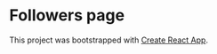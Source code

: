 # Followers page

This project was bootstrapped with [Create React App](https://github.com/facebook/create-react-app).

